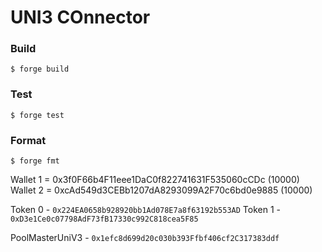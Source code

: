 # UNI3 COnnector

### Build

```shell
$ forge build
```

### Test

```shell
$ forge test
```

### Format

```shell
$ forge fmt
```

Wallet 1 = 0x3f0F66b4F11eee1DaC0f822741631F535060cCDc    (10000)
Wallet 2 = 0xcAd549d3CEBb1207dA8293099A2F70c6bd0e9885    (10000)

Token 0 - `0x224EA0658b928920bb1Ad078E7a8f63192b553AD`
Token 1 - `0xD3e1Ce0c07798AdF73fB17330c992C818cea5F85`

PoolMasterUniV3 - `0x1efc8d699d20c030b393Ffbf406cf2C317383ddf`
